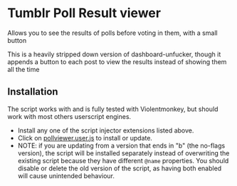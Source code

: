 # Tumblr Poll Result viewer
Allows you to see the results of polls before voting in them, with a small button

This is a heavily stripped down version of dashboard-unfucker, though it appends a button to each post to view the results instead of showing them all the time

## Installation
The script works with and is fully tested with Violentmonkey, but should work with most others userscript engines.
- Install any one of the script injector extensions listed above.
- Click on [pollviewer.user.js](https://github.com/ranidspace/show-poll-results/raw/main/pollviewer.user.js) to install or update.
- NOTE: if you are updating from a version that ends in "b" (the no-flags version), the script will be installed separately instead of overwriting the existing script because they have different `@name` properties. You should disable or delete the old version of the script, as having both enabled will cause unintended behaviour.
